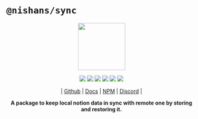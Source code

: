 # `@nishans/sync`

<p align="center">
  <img width="125" src="https://github.com/Devorein/Nishan/blob/master/docs/static/img/sync/logo.svg"/>
</p>

<p align="center">
  <img src="https://img.shields.io/bundlephobia/minzip/@nishans/sync?label=minzipped&style=flat&color=%23bb0a1e"/>
  <img src="https://img.shields.io/npm/dw/@nishans/sync?style=flat&color=orange"/>
  <img src="https://img.shields.io/github/issues/devorein/nishan/@nishans/sync?color=yellow"/>
  <img src="https://img.shields.io/npm/v/@nishans/sync?color=%2303C04A"/>
  <img src="https://img.shields.io/codecov/c/github/devorein/Nishan?flag=sync&color=blue"/>
  <img src="https://img.shields.io/librariesio/release/npm/@nishans/sync?color=%234B0082">
</p>

<p align="center">
  | <a href="https://github.com/Devorein/Nishan/tree/master/packages/sync">Github</a> |
  <a href="https://nishan-docs.netlify.app/docs/sync/">Docs</a> |
  <a href="https://www.npmjs.com/package/@nishans/sync">NPM</a> |
  <a href="https://discord.com/invite/SpwHCz8ysx">Discord</a> |
</p>

<p align="center"><b>A package to keep local notion data in sync with remote one by storing and restoring it.</b></p>